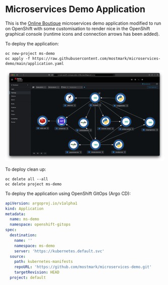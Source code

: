 # Microservices Demo Application

This is the [Online Boutique](https://github.com/GoogleCloudPlatform/microservices-demo/) microservices demo application modified to run on OpenShift with some customisation to render nice in the OpenShift graphical console (runtime icons and connection arrows has been added).

To deploy the application:

```
oc new-project ms-demo
oc apply -f https://raw.githubusercontent.com/mostmark/microservices-demo/main/application.yaml

```

![OpenShift Console](./images/ms-demo-screenshot1.png)

To deploy clean up:

```
oc delete all --all
oc delete project ms-demo

```

To deploy the application using OpenShift GitOps (Argo CD):

```yaml
apiVersion: argoproj.io/v1alpha1
kind: Application
metadata:
  name: ms-demo
  namespace: openshift-gitops
spec:
  destination:
    name: ''
    namespace: ms-demo
    server: 'https://kubernetes.default.svc'
  source:
    path: kubernetes-manifests
    repoURL: 'https://github.com/mostmark/microservices-demo.git'
    targetRevision: HEAD
  project: default
```

